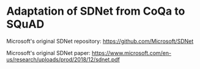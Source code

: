 # Adaptation of SDNet from CoQa to SQuAD

Microsoft's original SDNet repository: <https://github.com/Microsoft/SDNet>

Microsoft's original SDNet paper: <https://www.microsoft.com/en-us/research/uploads/prod/2018/12/sdnet.pdf>
